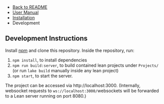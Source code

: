 - [Back to README](../README.md)
- [User Manual](./Usage.md)
- [Installation](./Installation.md)
- Development


## Development Instructions

Install [npm](https://www.npmjs.com/) and clone this repository. Inside the repository, run:

1. `npm install`, to install dependencies
2. `npm run build:server`, to build contained lean projects under `Projects/` (or run `lake build` manually inside any lean project)
3. `npm start`, to start the server.

The project can be accessed via http://localhost:3000. (Internally, websocket requests to `ws://localhost:3000/`websockets will be forwarded to a Lean server running on port 8080.)
